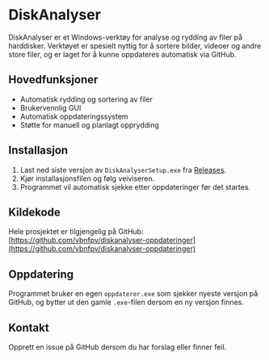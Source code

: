 # DiskAnalyser

DiskAnalyser er et Windows-verktøy for analyse og rydding av filer på harddisker. 
Verktøyet er spesielt nyttig for å sortere bilder, videoer og andre store filer, og er laget for å kunne oppdateres automatisk via GitHub.

## Hovedfunksjoner

- Automatisk rydding og sortering av filer
- Brukervennlig GUI
- Automatisk oppdateringssystem
- Støtte for manuell og planlagt opprydding

## Installasjon

1. Last ned siste versjon av `DiskAnalyserSetup.exe` fra [Releases](https://github.com/vbnfpv/diskanalyser-oppdateringer/releases).
2. Kjør installasjonsfilen og følg veiviseren.
3. Programmet vil automatisk sjekke etter oppdateringer før det startes.

## Kildekode

Hele prosjektet er tilgjengelig på GitHub:  
[https://github.com/vbnfpv/diskanalyser-oppdateringer](https://github.com/vbnfpv/diskanalyser-oppdateringer)

## Oppdatering

Programmet bruker en egen `oppdaterer.exe` som sjekker nyeste versjon på GitHub, og bytter ut den gamle `.exe`-filen dersom en ny versjon finnes.

## Kontakt

Opprett en issue på GitHub dersom du har forslag eller finner feil.
